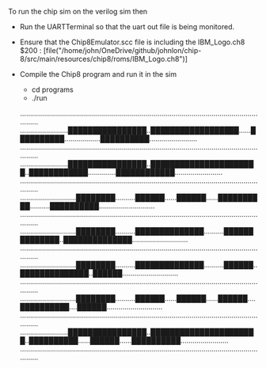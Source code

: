 To run the chip sim on the verilog sim then 

- Run the UARTTerminal so that the uart out file is being monitored.

- Ensure that the Chip8Emulator.scc file is including the IBM_Logo.ch8
    $200 : [file("/home/john/OneDrive/github/johnlon/chip-8/src/main/resources/chip8/roms/IBM_Logo.ch8")]
- Compile the Chip8 program and run it in the sim
  - cd programs
  - ./run

   ................................................................................................................................
   ........................████████████████..██████████████████......██████████..................██████████........................
   ................................................................................................................................
   ........................████████████████..██████████████████████..████████████..............████████████........................
   ................................................................................................................................
   ............................████████..........██████......██████......██████████..........██████████............................
   ................................................................................................................................
   ............................████████..........██████████████..........██████████████..██████████████............................
   ................................................................................................................................
   ............................████████..........██████████████..........██████..██████████████..██████............................
   ................................................................................................................................
   ............................████████..........██████......██████......██████....██████████....██████............................
   ................................................................................................................................
   ........................████████████████..██████████████████████..██████████......██████......██████████........................
   ................................................................................................................................
